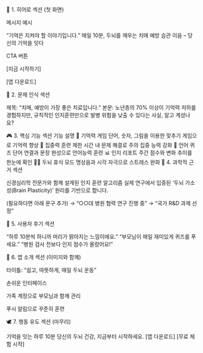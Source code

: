 🧠 1. 히어로 섹션 (첫 화면)

메시지 예시

“기억은 지켜야 할 이야기입니다.”
매일 10분, 두뇌를 깨우는 치매 예방 습관
이음 – 당신의 기억을 잇다

CTA 버튼

[지금 시작하기]

[앱 다운로드]

💬 2. 문제 인식 섹션

제목: “치매, 예방이 가장 좋은 치료입니다.”
본문:
노년층의 70% 이상이 기억력 저하를 경험하지만,
규칙적인 인지훈련만으로 발병 위험을 낮출 수 있다는 사실, 알고 계셨나요?

🎮 3. 핵심 기능 섹션
기능	설명
🧩 기억력 게임	단어, 숫자, 그림을 이용한 맞추기 게임으로 기억력 향상
🔢 집중력 훈련	제한 시간 내 문제 해결로 주의 집중 능력 강화
💬 언어 퀴즈	단어 연결과 문장 완성으로 언어능력 훈련
📊 인지 리포트	주간 점수와 변화 추이를 한눈에 확인
🧘‍♀️ 두뇌 휴식 모드	명상음과 시각 자극으로 스트레스 완화
🌿 4. 과학적 근거 섹션

신경심리학 전문가와 함께 설계된 인지 훈련 알고리즘
실제 연구에서 입증된 ‘두뇌 가소성(Brain Plasticity)’ 원리를 기반으로 합니다.

(필요하다면 아래 문구 추가)
→ “○○대 병원 협력 연구 진행 중”
→ “국가 R&D 과제 선정”

👵 5. 사용자 후기 섹션

“하루 10분씩 하니까 머리가 맑아지는 느낌이에요.”
“부모님이 매일 재미있게 퀴즈를 푸세요.”
“병원 검사 전보다 인지 점수가 올랐어요!”

📱 6. 앱 소개 섹션 (이미지와 함께)

타이틀: “쉽고, 따뜻하게, 매일 두뇌 운동”

손쉬운 인터페이스

가족 계정으로 부모님과 함께 관리

푸시 알림으로 꾸준히 훈련

🕊️ 7. 행동 유도 섹션 (마무리)

기억을 잇는 하루 10분
당신의 두뇌 건강, 지금부터 시작하세요.
[앱 다운로드] [무료 체험 시작]
